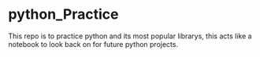 # python_Practice
This repo is to practice python and its most popular librarys, this acts like a notebook to look back on for future python projects.
